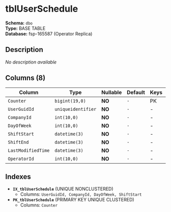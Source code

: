 # tblUserSchedule

**Schema:** `dbo`  
**Type:** BASE TABLE  
**Database:** fsp-165587 (Operator Replica)

## Description

*No description available*

## Columns (8)

| Column | Type | Nullable | Default | Keys | Description |
|--------|------|----------|---------|------|-------------|
| `Counter` | `bigint(19,0)` | **NO** | `-` | PK | - |
| `UserGuidId` | `uniqueidentifier` | **NO** | `-` | - | - |
| `CompanyId` | `int(10,0)` | **NO** | `-` | - | - |
| `DayOfWeek` | `int(10,0)` | **NO** | `-` | - | - |
| `ShiftStart` | `datetime(3)` | **NO** | `-` | - | - |
| `ShiftEnd` | `datetime(3)` | **NO** | `-` | - | - |
| `LastModifiedTime` | `datetime(3)` | **NO** | `-` | - | - |
| `OperatorId` | `int(10,0)` | **NO** | `-` | - | - |

## Indexes

- **`IX_tblUserSchedule`** (UNIQUE NONCLUSTERED)
  - Columns: `UserGuidId, CompanyId, DayOfWeek, ShiftStart`
- **`PK_tblUserSchedule`** (PRIMARY KEY UNIQUE CLUSTERED)
  - Columns: `Counter`

